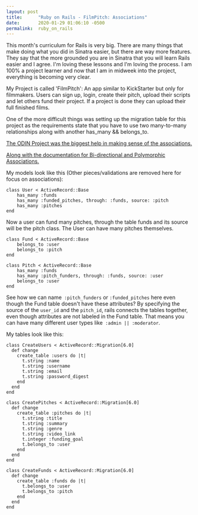 ```yaml
---
layout: post
title:      "Ruby on Rails - FilmPitch: Associations"
date:       2020-01-29 01:06:10 -0500
permalink:  ruby_on_rails
---
```



This month's curriculum for Rails is very big. There are many things that make doing what you did in Sinatra easier, but there are way more features. They say that the more grounded you are in Sinatra that you will learn Rails easier and I agree. I'm loving these lessons and I'm loving the process. I am 100% a project learner and now that I am in midweek into the project, everything is becoming very clear. 

My Project is called 'FilmPitch': An app similar to KickStarter but only for filmmakers. Users can sign up, login, create their pitch, upload their scripts and let others fund their project. If a project is done they can upload their full finished films.

One of the more difficult things was setting up the migration table for this project as the requirements state that you have to use two many-to-many relationships along with another has_many && belongs_to.

[The ODIN Project was the biggest help in making sense of the associations.](https://www.theodinproject.com/courses/ruby-on-rails/lessons/active-record-associations)

[Along with the documentation for Bi-directional and Polymorphic Associations.](https://guides.rubyonrails.org/association_basics.html#bi-directional-associations)

My models look like this (Other pieces/validations are removed here for focus on associations):

```
class User < ActiveRecord::Base
    has_many :funds
	has_many :funded_pitches, through: :funds, source: :pitch
	has_many :pitches
end
```

Now a user can fund many pitches, through the table funds and its source will be the pitch class. The User can have many pitches themselves.

```
class Fund < ActiveRecord::Base
    belongs_to :user
	belongs_to :pitch
end
```

```
class Pitch < ActiveRecord::Base
    has_many :funds
	has_many :pitch_funders, through: :funds, source: :user
	belongs_to :user
end
```

See how we can name` :pitch_funders` or `:funded_pitches` here even though the Fund table doesn't have these attributes?  By specifying the source of the `user_id` and the `pitch_id`, rails connects the tables together, even though attributes are not labeled in the Fund table. That means you can have many different user types like` :admin || :moderator`. 


My tables look like this:

```
class CreateUsers < ActiveRecord::Migration[6.0]
  def change
    create_table :users do |t|
      t.string :name
      t.string :username
      t.string :email
      t.string :password_digest
    end
  end
end
```

```
class CreatePitches < ActiveRecord::Migration[6.0]
  def change
    create_table :pitches do |t|
      t.string :title
      t.string :summary
      t.string :genre
      t.string :video_link
      t.integer :funding_goal
      t.belongs_to :user
    end
  end
end
```

```
class CreateFunds < ActiveRecord::Migration[6.0]
  def change
    create_table :funds do |t|
      t.belongs_to :user
      t.belongs_to :pitch
    end
  end
end
```
